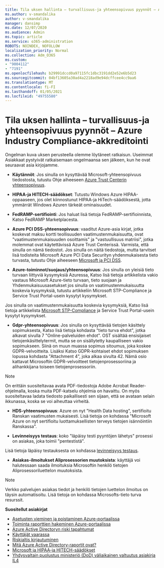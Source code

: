 ```yaml
---
title: Tila uksen hallinta – turvallisuus-ja yhteensopivuus pyynnöt – Azure Industry Compliance-akkreditointi
ms.author: v-smandalika
author: v-smandalika
manager: dansimp
ms.date: 12/07/2020
ms.audience: Admin
ms.topic: article
ms.service: o365-administration
ROBOTS: NOINDEX, NOFOLLOW
localization_priority: Normal
ms.collection: Adm_O365
ms.custom:
- "9004112"
- "7191"
ms.openlocfilehash: b29991dccd0a97115fc1dbc3191dd2e52e6b5d23
ms.sourcegitcommit: 04bf13605a30ad4a2218ad9e94dcffcee4cc9aa6
ms.translationtype: MT
ms.contentlocale: fi-FI
ms.lasthandoff: 01/05/2021
ms.locfileid: "49755580"
---
```

# <a name="subscription-management---security-and-compliance-requests---azure-industry-compliance-accreditation"></a>Tila uksen hallinta – turvallisuus-ja yhteensopivuus pyynnöt – Azure Industry Compliance-akkreditointi

Ongelman kuva uksen perusteella olemme löytäneet ratkaisun. Useimmat Asiakkaat pystyivät ratkaisemaan ongelmaansa sen jälkeen, kun he ovat seuraavat asia kirjojamme.

- **Käytännöt**: Jos sinulla on kysyttävää Microsoft-yhteensopivuus tiedostosta, tutustu Ohje aiheeseen [Azure Trust Centerin yhteensopivuus](https://docs.microsoft.com/compliance/regulatory/offering-SOC).

- **HIPAA-ja HITECH-säädökset**: Tutustu Windows Azure HIPAA-oppaaseen, jos olet kiinnostunut HIPAA-ja HiTech-säädöksestä, jotta ymmärrät Windows Azuren tärkeät ominaisuudet.

- **FedRAMP-sertifiointi**: Jos haluat lisä tietoja FedRAMP-sertifioinnista, Katso FedRAMP Marketplacesta.

- **Azure PCI DSS-yhteensopivuus**: vaaditut Azure-asia kirjat, jotka koskevat maksu kortti teollisuuden vaatimustenmukaisuutta, ovat "vaatimustenmukaisuuden osoittamis" ja "vastuullisuus matriisi", jotka molemmat ovat käytettävissä Azure Trust Centerissä. Varmista, että sinulla on nämä tiedostot. Jos sinulla on näitä tiedostoja, mutta tarvitset lisä todisteita Microsoft Azure PCI Data Securityn yhdenmukaisesta tieto turvasta, tutustu Ohje aiheeseen [Microsoft ja PCI DSS](https://docs.microsoft.com/compliance/regulatory/offering-PCI-DSS).

- **Azure-toiminnot/suojaus/yhteensopivuus**: Jos sinulla on yleisiä tieto turvaan liittyviä kysymyksiä Azuressa, Katso lisä tietoja artikkelista vakio vastaus Microsoft Azure-tieto turvaan, tieto suojaan ja Yhdenmukaisuusasetukset jos sinulla on vaatimustenmukaisuutta koskevia kysymyksiä, tutustu artikkeliin Microsoft STP-Compliance ja Service Trust Portal-usein kysytyt kysymykset.

Jos sinulla on vaatimustenmukaisuutta koskevia kysymyksiä, Katso lisä tietoja artikkelista [Microsoft STP-Compliance](https://www.microsoft.com/trust-center/compliance/compliance-overview) ja Service Trust Portal-usein kysytyt kysymykset.

- **Gdpr-yhteensopivuus**: Jos sinulla on kysyttävää tietojen käsittely sopimuksesta, Katso lisä tietoja kohdasta "tieto turva ehdot", jotka alkavat sivulla 7 "Online-palveluiden ehdot". OST sisältää ensisijaiset tietojenkäsittelytermit, mutta se on sisällytetty kaupalliseen vakio sopimukseen. Siinä on muun muassa sopimus sitoumus, joka koskee GDPR-velvoitteita. Lisäksi Katso GDPR-kohtaiset ehdot sopimuksen lopussa kohdasta "Attachment 4", joka alkaa sivulta 42. Nämä osio kattavat Microsoftin GDPR-velvoitteet tietojenprosessoriina ja alihankkijana toiseen tietojenprosessoriin.

> [!NOTE]
> On erittäin suositeltavaa avata PDF-tiedostoja Adobe Acrobat Reader-ohjelmalla, koska muita PDF-katselu ohjelmia on havaittu. On myös suositeltavaa ladata tiedosto paikallisesti sen sijaan, että se avataan selain ikkunassa, koska se voi aiheuttaa virheitä.

- **HDS-yhteensopivuus**: Azure on nyt "Health Data hosting", sertifioitu Ranskan vaatimusten mukaisesti. Lisä tietoja on kohdassa "Microsoft Azure on nyt sertifioitu luottamuksellisten terveys tietojen isännöintiin Ranskassa".

- **Levinneisyys testaus**: koko "läpäisy testi pyyntöjen lähetys" prosessi on asiakas, joka toimii "pentestistä".

Lisä tietoja läpäisy testauksesta on kohdassa [levinneisyys testaus](https://docs.microsoft.com/azure/security/fundamentals/pen-testing).

- **Asiakas-ilmoitukset Aliprosessorien muutoksista**: käyttäjä voi halutessaan saada ilmoituksia Microsoftin henkilö tietojen Aliprosessoriluettelon muutoksista.

> [!NOTE]
> Verkko palvelujen asiakas tiedot ja henkilö tietojen luettelon ilmoitus on täysin automatisoitu. Lisä tietoja on kohdassa Microsofts-tieto turva resurssit.

**Suositellut asiakirjat**

- [Asetusten vieminen ja poistaminen Azure-portaalissa](https://docs.microsoft.com/azure/azure-portal/set-preferences)
- [Toiminta raporttien hakeminen Azure-portaalissa](https://docs.microsoft.com/azure/active-directory/reports-monitoring/howto-find-activity-reports)
- [Azure Active Directoryn riski tapahtumat](https://docs.microsoft.com/azure/active-directory/identity-protection/overview-identity-protection)
- [Käyttäjät vaarassa](https://docs.microsoft.com/azure/active-directory/identity-protection/overview-identity-protection)
- [Riskialtis kirjautuminen](https://docs.microsoft.com/azure/active-directory/identity-protection/overview-identity-protection)
- [Mitä Azure Active Directory-raportit ovat?](https://docs.microsoft.com/azure/active-directory/reports-monitoring/overview-reports)
- [Microsoft ja HIPAA-ja HITECH-säädökset](https://docs.microsoft.com/compliance/regulatory/offering-hipaa-hitech)
- [Yhdysvaltain puolustus ministeriö (DoD) väliaikainen valtuutus asiakirja IL4](https://docs.microsoft.com/compliance/regulatory/offering-DoD-DISA-L2-L4-L5)













